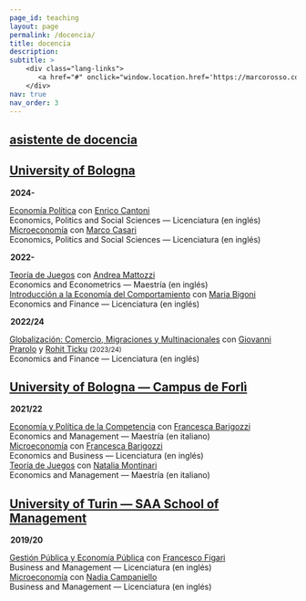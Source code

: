 ```yaml
---
page_id: teaching
layout: page
permalink: /docencia/
title: docencia
description:
subtitle: >
    <div class="lang-links">
       <a href="#" onclick="window.location.href='https://marcorosso.com/teaching/'; return false;">teaching</a>&nbsp;|&nbsp;<a href="/it/insegnamento/" hreflang="it">insegnamento</a>
    </div>
nav: true
nav_order: 3
---
```


<div class="projects">
  <a href="javascript:void(0);" onclick="toggleVisibility('content-1')">
    <h2 class="category">
      <i class="fa-solid fa-chevron-right fa-2xs rotated" id="chevron-content-1"></i>
      <span>asistente de docencia</span>
    </h2>
  </a>
</div>

<div id="content-1" class="toggle-section expanded">

<!-- University of Bologna -->
<div class="subsection">
  <a href="javascript:void(0);" onclick="toggleVisibility('subsection-unibo')">
    <h2 class="subsection">
       <i class="fa-solid fa-chevron-right fa-2xs rotated" id="chevron-subsection-unibo"></i>
       <span>University of Bologna</span>
    </h2>
  </a>
</div>

<div id="subsection-unibo" class="toggle-section expanded">

<p style="margin-left: 0.1em;"><b>2024-</b></p>

  <div class="teaching-entry indented">
    <div class="teaching-entry__row teaching-entry__row--title">
      <div class="teaching-entry__content">
        <a href='https://www.unibo.it/en/study/course-units-transferable-skills-moocs/course-unit-catalogue/course-unit/2024/468855'>Economía Política</a> con <a href='https://www.unibo.it/sitoweb/enrico.cantoni/en'>Enrico Cantoni</a>
      </div>
    </div>
    <div class="teaching-entry__row teaching-entry__row--course">
      <div class="teaching-entry__course-text">
        Economics, Politics and Social Sciences — Licenciatura (en inglés)
      </div>
    </div>
  </div>

  <div class="teaching-entry indented">
    <div class="teaching-entry__row teaching-entry__row--title">
      <div class="teaching-entry__content">
        <a href='https://www.unibo.it/en/study/course-units-transferable-skills-moocs/course-unit-catalogue/course-unit/2024/502710'>Microeconomía</a> con <a href='https://www.unibo.it/sitoweb/marco.casari/en'>Marco Casari</a>
      </div>
    </div>
    <div class="teaching-entry__row teaching-entry__row--course">
      <div class="teaching-entry__course-text">
        Economics, Politics and Social Sciences — Licenciatura (en inglés)
      </div>
    </div>
  </div>

<p style="margin-left: 0.1em;"><b>2022-</b></p>

  <div class="teaching-entry indented">
    <div class="teaching-entry__row teaching-entry__row--title">
      <div class="teaching-entry__content">
        <a href='https://www.unibo.it/en/study/course-units-transferable-skills-moocs/course-unit-catalogue/course-unit/2024/491971'>Teoría de Juegos</a> con <a href='https://www.unibo.it/sitoweb/andrea.mattozzi/en'>Andrea Mattozzi</a>
      </div>
    </div>
    <div class="teaching-entry__row teaching-entry__row--course">
      <div class="teaching-entry__course-text">
        Economics and Econometrics — Maestría (en inglés)
      </div>
    </div>
  </div>

  <div class="teaching-entry indented">
    <div class="teaching-entry__row teaching-entry__row--title">
      <div class="teaching-entry__content">
        <a href='https://www.unibo.it/en/study/course-units-transferable-skills-moocs/course-unit-catalogue/course-unit/2024/467276'>Introducción a la Economía del Comportamiento</a> con <a href='https://www.unibo.it/sitoweb/maria.bigoni/en'>Maria Bigoni</a>
      </div>
    </div>
    <div class="teaching-entry__row teaching-entry__row--course">
      <div class="teaching-entry__course-text">
        Economics and Finance — Licenciatura (en inglés)
      </div>
    </div>
  </div>

<p style="margin-left: 0.1em;"><b>2022/24</b></p>

  <div class="teaching-entry indented">
    <div class="teaching-entry__row teaching-entry__row--title">
      <div class="teaching-entry__content">
        <a href='https://www.unibo.it/en/study/course-units-transferable-skills-moocs/course-unit-catalogue/course-unit/2023/422038'>Globalización: Comercio, Migraciones y Multinacionales</a> con <a href='https://www.unibo.it/sitoweb/giovanni.prarolo/en'>Giovanni Prarolo</a> y <a href='https://www.unibo.it/sitoweb/rohit.ticku/en'>Rohit Ticku</a> <span style="font-size: smaller; white-space: nowrap;">(2023/24)</span>
      </div>
    </div>
    <div class="teaching-entry__row teaching-entry__row--course">
      <div class="teaching-entry__course-text">
        Economics and Finance — Licenciatura (en inglés)
      </div>
    </div>
  </div>

</div>

<!-- Campus Forlì -->
<div class="subsection">
  <a href="javascript:void(0);" onclick="toggleVisibility('subsection-uniboforli')">
    <h2 class="subsection">
       <i class="fa-solid fa-chevron-right fa-2xs rotated" id="chevron-subsection-uniboforli"></i>
       <span>University of Bologna — Campus de Forlì</span>
    </h2>
  </a>
</div>

<div id="subsection-uniboforli" class="toggle-section expanded">

<p style="margin-left: 0.1em;"><b>2021/22</b></p>

  <div class="teaching-entry indented">
    <div class="teaching-entry__row teaching-entry__row--title">
      <div class="teaching-entry__content">
        <a href='https://www.unibo.it/en/study/course-units-transferable-skills-moocs/course-unit-catalogue/course-unit/2021/413556'>Economía y Política de la Competencia</a> con <a href='https://www.unibo.it/sitoweb/francesca.barigozzi/en'>Francesca Barigozzi</a>
      </div>
    </div>
    <div class="teaching-entry__row teaching-entry__row--course">
      <div class="teaching-entry__course-text">
        Economics and Management — Maestría (en italiano)
      </div>
    </div>
  </div>

  <div class="teaching-entry indented">
    <div class="teaching-entry__row teaching-entry__row--title">
      <div class="teaching-entry__content">
        <a href='https://www.unibo.it/en/study/course-units-transferable-skills-moocs/course-unit-catalogue/course-unit/2021/413375'>Microeconomía</a> con <a href='https://www.unibo.it/sitoweb/francesca.barigozzi/en'>Francesca Barigozzi</a>
      </div>
    </div>
    <div class="teaching-entry__row teaching-entry__row--course">
      <div class="teaching-entry__course-text">
        Economics and Business — Licenciatura (en inglés)
      </div>
    </div>
  </div>

  <div class="teaching-entry indented">
    <div class="teaching-entry__row teaching-entry__row--title">
      <div class="teaching-entry__content">
        <a href='https://www.unibo.it/en/study/course-units-transferable-skills-moocs/course-unit-catalogue/course-unit/2021/413555'>Teoría de Juegos</a> con <a href='https://www.unibo.it/sitoweb/natalia.montinari2/en'>Natalia Montinari</a>
      </div>
    </div>
    <div class="teaching-entry__row teaching-entry__row--course">
      <div class="teaching-entry__course-text">
         Economics and Management — Maestría (en italiano)
      </div>
    </div>
  </div>

</div>

<!-- University of Turin -->
<div class="subsection">
  <a href="javascript:void(0);" onclick="toggleVisibility('subsection-unito')">
    <h2 class="subsection">
       <i class="fa-solid fa-chevron-right fa-2xs rotated" id="chevron-subsection-unito"></i>
       <span>University of Turin — SAA School of Management</span>
    </h2>
  </a>
</div>

<div id="subsection-unito" class="toggle-section expanded">

<p style="margin-left: 0.1em;"><b>2019/20</b></p>

  <div class="teaching-entry indented">
    <div class="teaching-entry__row teaching-entry__row--title">
      <div class="teaching-entry__content">
        <a href='https://www.business-management.unito.it/do/storicocorsi.pl/Show?_id=qeeh_1920'>Gestión Pública y Economía Pública</a> con <a href='https://www.management-en.unito.it/do/docenti.pl/Alias?francesco.figari#tab-profilo'>Francesco Figari</a>
      </div>
    </div>
    <div class="teaching-entry__row teaching-entry__row--course">
      <div class="teaching-entry__course-text">
        Business and Management — Licenciatura (en inglés)
      </div>
    </div>
  </div>

  <div class="teaching-entry indented">
    <div class="teaching-entry__row teaching-entry__row--title">
      <div class="teaching-entry__content">
        <a href='https://www.business-management.unito.it/do/storicocorsi.pl/Show?_id=wwm1_1920'>Microeconomía</a> con <a href='https://www.esomas-en.unito.it/do/docenti.pl/Alias?nadia.campaniello#tab-profilo'>Nadia Campaniello</a>
      </div>
    </div>
    <div class="teaching-entry__row teaching-entry__row--course">
      <div class="teaching-entry__course-text">
        Business and Management — Licenciatura (en inglés)
      </div>
    </div>
  </div>

</div>

</div>
